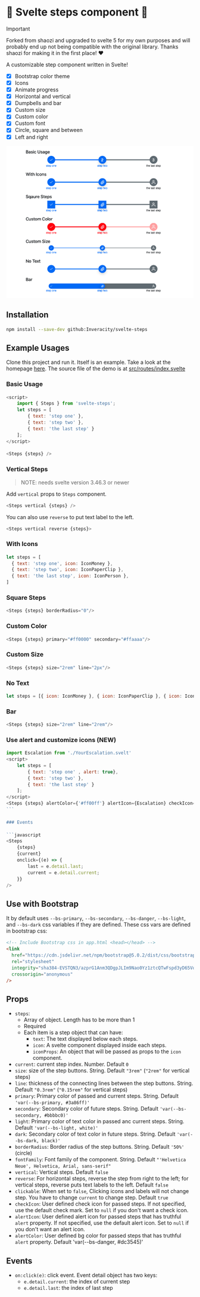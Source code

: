 # 🐾 Svelte steps component 🐾

> [!IMPORTANT]
> Forked from shaozi and upgraded to svelte 5 for my own purposes and will probably end up not being compatible with the original library. Thanks shaozi for making it in the first place! ❤️

A customizable step component written in Svelte!

- [x] Bootstrap color theme
- [x] Icons
- [x] Animate progress
- [x] Horizontal and vertical
- [x] Dumpbells and bar
- [x] Custom size
- [x] Custom color
- [x] Custom font
- [x] Circle, square and between
- [x] Left and right

![demo](static/demo.png)

## Installation

```sh
npm install --save-dev github:Inveracity/svelte-steps
```

## Example Usages

Clone this project and run it. Itself is an example. Take a look at the homepage [here](https://svelte-steps.web.app).
The source file of the demo is at [src/routes/index.svelte](src/routes/index.svelte)

### Basic Usage

```javascript
<script>
    import { Steps } from 'svelte-steps';
    let steps = [
        { text: 'step one' },
        { text: 'step two' },
        { text: 'the last step' }
    ];
</script>

<Steps {steps} />
```

### Vertical Steps

> NOTE: needs svelte version 3.46.3 or newer

Add `vertical` props to `Steps` component.

```javascript
<Steps vertical {steps} />
```

You can also use `reverse` to put text label to the left.

```javascript
<Steps vertical reverse {steps}>
```

### With Icons

```javascript
let steps = [
  { text: 'step one', icon: IconMoney },
  { text: 'step two', icon: IconPaperClip },
  { text: 'the last step', icon: IconPerson },
]
```

### Square Steps

```javascript
<Steps {steps} borderRadius="0"/>
```

### Custom Color

```javascript
<Steps {steps} primary="#ff0000" secondary="#ffaaaa"/>
```

### Custom Size

```javascript
<Steps {steps} size="2rem" line="2px"/>
```

### No Text

```javascript
let steps = [{ icon: IconMoney }, { icon: IconPaperClip }, { icon: IconPerson }]
```

### Bar

```javascript
<Steps {steps} size="2rem" line="2rem"/>
```

### Use alert and customize icons (**NEW**)

````javascript
import Escalation from './YourEscalation.svelt'
<script>
    let steps = [
        { text: 'step one' , alert: true},
        { text: 'step two' },
        { text: 'the last step' }
    ];
</script>
<Steps {steps} alertColor={'#ff00ff'} alertIcon={Escalation} checkIcon={null}>
```

### Events

```javascript
<Steps
    {steps}
    {current}
    onclick={(e) => {
        last = e.detail.last;
        current = e.detail.current;
    }}
/>
````

## Use with Bootstrap

It by default uses `--bs-primary`, `--bs-secondary`, `--bs-danger`, `--bs-light`, and `--bs-dark` css variables if they are defined. These css vars are defined in bootstrap css:

```html
<!-- Include Bootstrap css in app.html <head></head> -->
<link
  href="https://cdn.jsdelivr.net/npm/bootstrap@5.0.2/dist/css/bootstrap.min.css"
  rel="stylesheet"
  integrity="sha384-EVSTQN3/azprG1Anm3QDgpJLIm9Nao0Yz1ztcQTwFspd3yD65VohhpuuCOmLASjC"
  crossorigin="anonymous"
/>
```

## Props

- `steps`:
  - Array of object. Length has to be more than 1
  - Required
  - Each item is a step object that can have:
    - `text`: The text displayed below each steps.
    - `icon`: A svelte component displayed inside each steps.
    - `iconProps`: An object that will be passed as props to the `icon` component.
- `current`: current step index. Number. Default `0`
- `size`: size of the step buttons. String. Default `"3rem"` (`"2rem"` for vertical steps)
- `line`: thickness of the connecting lines between the step buttons. String. Default `"0.3rem"` (`"0.15rem"` for vertical steps)
- `primary`: Primary color of passed and current steps. String. Default `'var(--bs-primary, #3a86ff)'`
- `secondary`: Secondary color of future steps. String. Default `'var(--bs-secondary, #bbbbc0)'`
- `light`: Primary color of text color in passed anc current steps. String. Default `'var(--bs-light, white)'`
- `dark`: Secondary color of text color in future steps. String. Default `'var(--bs-dark, black)'`
- `borderRadius`: Border radius of the step buttons. String. Default `'50%'` (circle)
- `fontFamily`: Font family of the component. String. Default `"'Helvetica Neue', Helvetica, Arial, sans-serif"`
- `vertical`: Vertical steps. Default `false`
- `reverse`: For horizontal steps, reverse the step from right to the left; for vertical steps, reverse puts text labels to the left. Default `false`
- `clickable`: When set to `false`, Clicking icons and labels will not change step. You have to change `current` to change step. Default `true`
- `checkIcon`: User defined check icon for passed steps. If not specified, use the default check mark. Set to `null` if you don't want a check icon.
- `alertIcon`: User defined alert icon for passed steps that has truthful `alert` property. If not specified, use the default alert icon. Set to `null` if you don't want an alert icon.
- `alertColor`: User defined bg color for passed steps that has truthful `alert` property. Default 'var(--bs-danger, #dc3545)'

## Events

- `on:click(e)`: click event. Event detail object has two keys:
  - `e.detail.current`: the index of current step
  - `e.detail.last`: the index of last step
